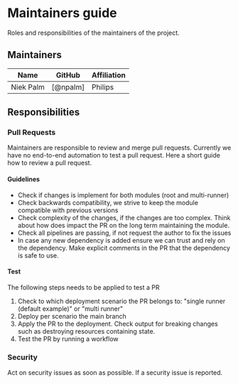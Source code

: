 # Maintainers guide

Roles and responsibilities of the maintainers of the project.

## Maintainers

| Name      | GitHub   | Affiliation |
| --------- | -------- | ----------- |
| Niek Palm | [@npalm] | Philips     |

## Responsibilities

### Pull Requests

Maintainers are responsible to review and merge pull requests. Currently we have no end-to-end automation to test a pull request. Here a short guide how to review a pull request.

#### Guidelines

- Check if changes is implement for both modules (root and multi-runner)
- Check backwards compatibility, we strive to keep the module compatible with previous versions
- Check complexity of the changes, if the changes are too complex. Think about how does impact the PR on the long term maintaining the module.
- Check all pipelines are passing, if not request the author to fix the issues
- In case any new dependency is added ensure we can trust and rely on the dependency. Make explicit comments in the PR that the dependency is safe to use.

#### Test

The following steps needs to be applied to test a PR

1. Check to which deployment scenario the PR belongs to: "single runner (default example)" or "multi runner"
2. Deploy per scenario the main branch
3. Apply the PR to the deployment. Check output for breaking changes such as destroying resources containing state.
4. Test the PR by running a workflow

### Security

Act on security issues as soon as possible. If a security issue is reported.
